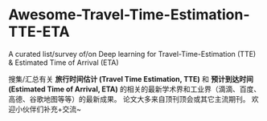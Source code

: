 # Awesome-Travel-Time-Estimation-TTE-ETA

A curated list/survey of/on Deep learning for Travel-Time-Estimation (TTE) &amp; Estimated Time of Arrival (ETA)

搜集/汇总有关 **旅行时间估计 (Travel Time Estimation, TTE)** 和 **预计到达时间 (Estimated Time of Arrival, ETA)** 的相关的最新学术界和工业界（滴滴、百度、高德、谷歌地图等等）的最新成果。 论文大多来自顶刊顶会或其它主流期刊。
欢迎小伙伴们补充+交流~
